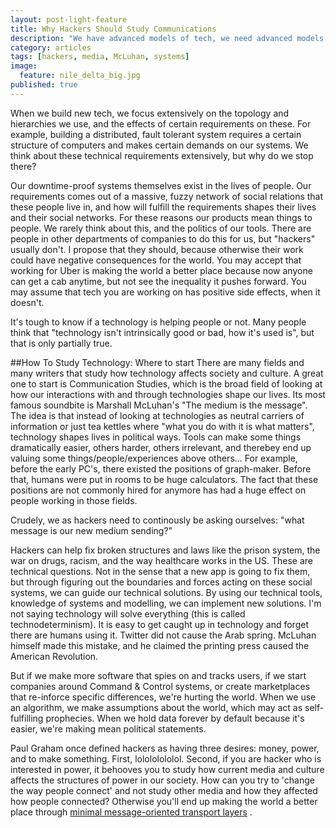 ```yaml
---
layout: post-light-feature
title: Why Hackers Should Study Communications
description: "We have advanced models of tech, we need advanced models of society to match."
category: articles
tags: [hackers, media, McLuhan, systems]
image:
  feature: nile_delta_big.jpg
published: true
---
```


When we build new tech, we focus extensively on the topology and hierarchies we use, and the effects of certain requirements on
these. For example, building a distributed, fault tolerant system requires a certain structure of computers and makes certain demands on 
our systems. We think about these technical requirements extensively, but why do we stop there?

Our downtime-proof systems themselves exist in the lives of people. Our requirements comes out of a massive, fuzzy network of social relations
that these people live in, and how will fulfill the requirements shapes their lives and their social networks.
For these reasons our products mean things to people. We rarely think about this, and the politics of our tools.
There are people in other departments of companies to do this for us, but "hackers" usually don't.
I propose that they should, because otherwise their work could have negative consequences for the world.
You may accept that working for Uber is making the world a better place because now anyone can get a cab anytime, but not see the
inequality it pushes forward. You may assume that tech you are working on has positive side effects, when it doesn't.

It's tough to know if a technology is helping people or not. Many people think that "technology isn't intrinsically good or bad, how it's used is", 
but that is only partially true.

##How To Study Technology: Where to start
There are many fields and many writers that study how technology affects society and culture.
A great one to start is Communication Studies, which is the broad field of looking at how our interactions with and through technologies shape our lives.
Its most famous soundbite is Marshall McLuhan's "The medium is the message". The idea is that instead of looking at technologies as neutral carriers of information
or just tea kettles where "what you do with it is what matters", technology shapes lives in political ways. Tools can make some things dramatically easier,
others harder, others irrelevant, and therebey end up valuing some things/people/experiences above others...
For example, before the early PC's, there existed the positions of graph-maker. Before that, humans were put in rooms to be huge calculators. 
The fact that these positions are not commonly hired for anymore has had a huge effect on people working in those fields. 

Crudely, we as hackers need to continously be asking ourselves: "what message is our new medium sending?"

Hackers can help fix broken structures and laws like the prison system, the war on drugs, racism, and the way healthcare works in the US.
These are technical questions. Not in the sense that a new app is going to fix them, but through figuring out the boundaries
and forces acting on these social systems, we can guide our technical solutions. By using our technical tools, knowledge of systems and 
modelling, we can implement new solutions.
I'm not saying technology will solve everything (this is called technodeterminism). It is easy to get caught up in technology and forget there are humans using it.
Twitter did not cause the Arab spring. McLuhan himself made this mistake, and he claimed the printing press caused the American Revolution. 

But if we make more software that spies on and tracks users, if we start companies around Command & Control systems, or create marketplaces
that re-inforce specific differences, we're hurting the world. When we use an algorithm, we make assumptions about the world, which may
act as self-fulfilling prophecies. When we hold data forever by default because it's easier, we're making mean political statements. 

Paul Graham once defined hackers as having three desires: money, power, and to make something. First, lolololololol.
Second, if you are hacker who is interested in power, it behooves you to study how current media and culture affects the structures of power in our society.
How can you try to 'change the way people connect' and not study other media and how they affected how people connected?
Otherwise you'll end up making the world a better place through
[minimal message-oriented transport layers](http://www.theinquirer.net/inquirer/news/2356389/top-10-silicon-valley-quotes-minimum-viable-product) .

